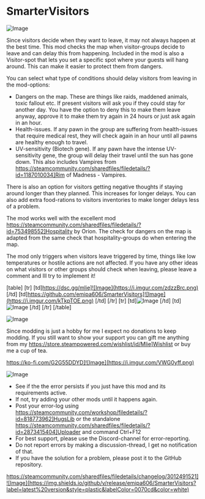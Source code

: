 # SmarterVisitors

![Image](https://i.imgur.com/iCj5o7O.png)


Since visitors decide when they want to leave, it may not always happen at the best time.
This mod checks the map when visitor-groups decide to leave and can delay this from happening.
Included in the mod is also a Visitor-spot that lets you set a specific spot where your guests will hang around. This can make it easier to protect them from dangers.

You can select what type of conditions should delay visitors from leaving in the mod-options:


-  Dangers on the map. These are things like raids, maddened animals, toxic fallout etc. If present visitors will ask you if they could stay for another day. You have the option to deny this to make them leave anyway, approve it to make them try again in 24 hours or just ask again in an hour.
-  Health-issues. If any pawn in the group are suffering from health-issues that require medical rest, they will check again in an hour until all pawns are healthy enough to travel.
-  UV-sensitivity (Biotech gene). If any pawn have the intense UV-sensitivity gene, the group will delay their travel until the sun has gone down. This also includes Vampires from https://steamcommunity.com/sharedfiles/filedetails/?id=1187010034]Rim of Madness - Vampires.



There is also an option for visitors getting negative thoughts if staying around longer than they planned. This increases for longer delays.
You can also add extra food-rations to visitors inventories to make longer delays less of a problem.

The mod works well with the excellent mod https://steamcommunity.com/sharedfiles/filedetails/?id=753498552]Hospitality by Orion. The check for dangers on the map is adapted from the same check that hospitality-groups do when entering the map.

The mod only triggers when visitors leave triggered by time, things like low temperatures or hostile actions are not affected. If you have any other ideas on what visitors or other groups should check when leaving, please leave a comment and Ill try to implement it!

[table]
    [tr]
        [td]https://dsc.gg/mlie]![Image](https://i.imgur.com/zdzzBrc.png)
[/td]
        [td]https://github.com/emipa606/SmarterVisitors]![Image](https://i.imgur.com/kTkpTOE.png)
[/td]
    [/tr]
    [tr]
        [td]![Image](https://i.imgur.com/WjDSfUn.png)
[/td]
        [td]![Image](https://i.imgur.com/h5VwTNL.png)
[/td]
    [/tr]
[/table]

![Image](https://i.imgur.com/Ds0rBAD.png)

Since modding is just a hobby for me I expect no donations to keep modding. If you still want to show your support you can gift me anything from my https://store.steampowered.com/wishlist/id/Mlie]Wishlist or buy me a cup of tea.

https://ko-fi.com/G2G55DDYD]![Image](https://i.imgur.com/VWG0yff.png)


![Image](https://i.imgur.com/5xwDG6H.png)



-  See if the the error persists if you just have this mod and its requirements active.
-  If not, try adding your other mods until it happens again.
-  Post your error-log using https://steamcommunity.com/workshop/filedetails/?id=818773962]HugsLib or the standalone https://steamcommunity.com/sharedfiles/filedetails/?id=2873415404]Uploader and command Ctrl+F12
-  For best support, please use the Discord-channel for error-reporting.
-  Do not report errors by making a discussion-thread, I get no notification of that.
-  If you have the solution for a problem, please post it to the GitHub repository.



https://steamcommunity.com/sharedfiles/filedetails/changelog/3012491521]![Image](https://img.shields.io/github/v/release/emipa606/SmarterVisitors?label=latest%20version&style=plastic&labelColor=0070cd&color=white)

